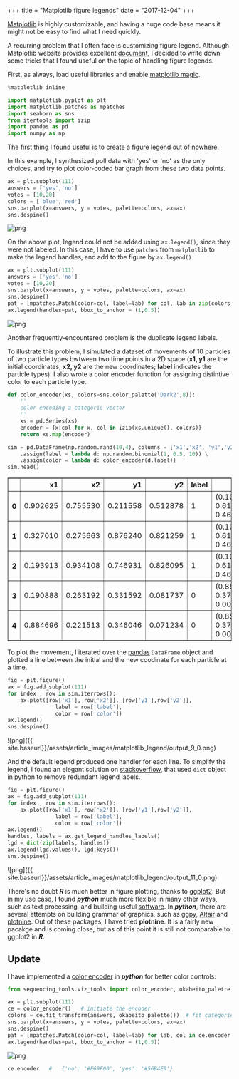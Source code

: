 +++
title = "Matplotlib figure legends"
date = "2017-12-04"
+++

[Matplotlib](https://matplotlib.org/) is highly customizable, and having a huge code base means it might not be easy to find what I need quickly. 

A recurring problem that I often face is customizing figure legend. Although Matplotlib website provides excellent [document](https://matplotlib.org/users/legend_guide.html), I decided to write down some tricks that I found useful on the topic of handling figure legends. 

First, as always, load useful libraries and enable [matplotlib magic](http://ipython.readthedocs.io/en/stable/interactive/magics.html#magic-matplotlib).


```python
%matplotlib inline

import matplotlib.pyplot as plt
import matplotlib.patches as mpatches
import seaborn as sns
from itertools import izip
import pandas as pd
import numpy as np
```

The first thing I found useful is to create a figure legend out of nowhere. 

In this example, I synthesized poll data with 'yes' or 'no' as the only choices, and try to plot color-coded bar graph from these two data points.


```python
ax = plt.subplot(111)
answers = ['yes','no']
votes = [10,20]
colors = ['blue','red']
sns.barplot(x=answers, y = votes, palette=colors, ax=ax)
sns.despine()
```


![png](/article_images/matplotlib_legend/output_3_0.png)


On the above plot, legend could not be added using ```ax.legend()```, since they were not labeled. In this case, I have to use ``patches`` from ``matplotlib`` to make the legend handles, and add to the figure by ```ax.legend()``` 


```python
ax = plt.subplot(111)
answers = ['yes','no']
votes = [10,20]
sns.barplot(x=answers, y = votes, palette=colors, ax=ax)
sns.despine()
pat = [mpatches.Patch(color=col, label=lab) for col, lab in zip(colors, answers)]
ax.legend(handles=pat, bbox_to_anchor = (1,0.5))
```



![png](/article_images/matplotlib_legend/output_5_1.png)


Another frequently-encountered problem is the duplicate legend labels.

To illustrate this problem, I simulated a dataset of movements of 10 particles of two particle types bwtween two time points in a 2D space (**x1, y1** are the initial coordinates; **x2, y2** are the new coordinates; **label**
indicates the particle types). I also wrote a color encoder function for assigning distintive color to each particle type.


```python
def color_encoder(xs, colors=sns.color_palette('Dark2',8)):
    '''
    color encoding a categoric vector
    '''
    xs = pd.Series(xs)
    encoder = {x:col for x, col in izip(xs.unique(), colors)}
    return xs.map(encoder)

sim = pd.DataFrame(np.random.rand(10,4), columns = ['x1','x2', 'y1','y2']) \
    .assign(label = lambda d: np.random.binomial(1, 0.5, 10)) \
    .assign(color = lambda d: color_encoder(d.label))
sim.head()
```




<div>
<style scoped>
    .dataframe tbody tr th:only-of-type {
        vertical-align: middle;
    }

    .dataframe tbody tr th {
        vertical-align: top;
    }

    .dataframe thead th {
        text-align: right;
    }
</style>
<table border="1" class="dataframe">
  <thead>
    <tr style="text-align: right;">
      <th></th>
      <th>x1</th>
      <th>x2</th>
      <th>y1</th>
      <th>y2</th>
      <th>label</th>
      <th>color</th>
    </tr>
  </thead>
  <tbody>
    <tr>
      <th>0</th>
      <td>0.902625</td>
      <td>0.755530</td>
      <td>0.211558</td>
      <td>0.512878</td>
      <td>1</td>
      <td>(0.105882352941, 0.619607843137, 0.466666666667)</td>
    </tr>
    <tr>
      <th>1</th>
      <td>0.327010</td>
      <td>0.275663</td>
      <td>0.876240</td>
      <td>0.821259</td>
      <td>1</td>
      <td>(0.105882352941, 0.619607843137, 0.466666666667)</td>
    </tr>
    <tr>
      <th>2</th>
      <td>0.193913</td>
      <td>0.934108</td>
      <td>0.746931</td>
      <td>0.826095</td>
      <td>1</td>
      <td>(0.105882352941, 0.619607843137, 0.466666666667)</td>
    </tr>
    <tr>
      <th>3</th>
      <td>0.190888</td>
      <td>0.263192</td>
      <td>0.331592</td>
      <td>0.081737</td>
      <td>0</td>
      <td>(0.850980392157, 0.372549019608, 0.0078431372549)</td>
    </tr>
    <tr>
      <th>4</th>
      <td>0.884696</td>
      <td>0.221513</td>
      <td>0.346046</td>
      <td>0.071234</td>
      <td>0</td>
      <td>(0.850980392157, 0.372549019608, 0.0078431372549)</td>
    </tr>
  </tbody>
</table>
</div>



To plot the movement, I iterated over the [pandas](https://pandas.pydata.org/) ``DataFrame`` object and plotted a line between the initial and the new coodinate for each particle at a time.


```python
fig = plt.figure()
ax = fig.add_subplot(111)
for index , row in sim.iterrows():
    ax.plot([row['x1'], row['x2']], [row['y1'],row['y2']], 
               label = row['label'], 
               color = row['color'])
ax.legend()
sns.despine()
```


![png]({{ site.baseurl}}/assets/article_images/matplotlib_legend/output_9_0.png)


And the default legend produced one handler for each line. To simplify the legend, I found an elegant solution on [stackoverflow](https://stackoverflow.com/questions/13588920/stop-matplotlib-repeating-labels-in-legend), that used ``dict`` object in python to remove redundant legend labels. 


```python
fig = plt.figure()
ax = fig.add_subplot(111)
for index , row in sim.iterrows():
    ax.plot([row['x1'], row['x2']], [row['y1'],row['y2']], 
               label = row['label'], 
               color = row['color'])
ax.legend()
handles, labels = ax.get_legend_handles_labels()  
lgd = dict(zip(labels, handles))
ax.legend(lgd.values(), lgd.keys())
sns.despine()
```


![png]({{ site.baseurl}}/assets/article_images/matplotlib_legend/output_11_0.png)

There's no doubt ***R*** is much better in figure plotting, thanks to [ggplot2](http://ggplot2.org/). But in my use case, I found ***python*** much more flexible in many other ways, such as text processing, and building useful [software](https://wckdouglas.github.io/sequencsing_tools/). In ***python***, there are several attempts on building grammar of graphics, such as [ggpy](https://github.com/yhat/ggpy), [Altair](https://altair-viz.github.io/) and [plotnine](https://plotnine.readthedocs.io/en/stable/). Out of these packages, I have tried **plotnine**. It is a fairly new pacakge and is coming close, but as of this point it is still not comparable to ggplot2 in ***R***.

## Update ##

I have implemented a [color encoder](https://github.com/wckdouglas/sequencing_tools/blob/master/sequencing_tools/viz_tools/__init__.py#L120) in ***python*** for better color controls:

``` python
from sequencing_tools.viz_tools import color_encoder, okabeito_palette

ax = plt.subplot(111)
ce = color_encoder()   # initiate the encoder
colors = ce.fit_transform(answers, okabeito_palette())  # fit categories to colors
sns.barplot(x=answers, y = votes, palette=colors, ax=ax)
sns.despine()
pat = [mpatches.Patch(color=col, label=lab) for lab, col in ce.encoder.items()] # ce.encoder is a dictionary of {label:color}
ax.legend(handles=pat, bbox_to_anchor = (1,0.5))
```

![png](/article_images/matplotlib_legend/color_encoder.png)

``` python
ce.encoder   #   {'no': '#E69F00', 'yes': '#56B4E9'}
```
